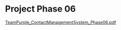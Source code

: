 # Project Phase 06
[TeamPurple_ContactManagementSystem_Phase06.pdf](https://github.com/user-attachments/files/18100406/TeamPurple_ContactManagementSystem_Phase06.pdf)
